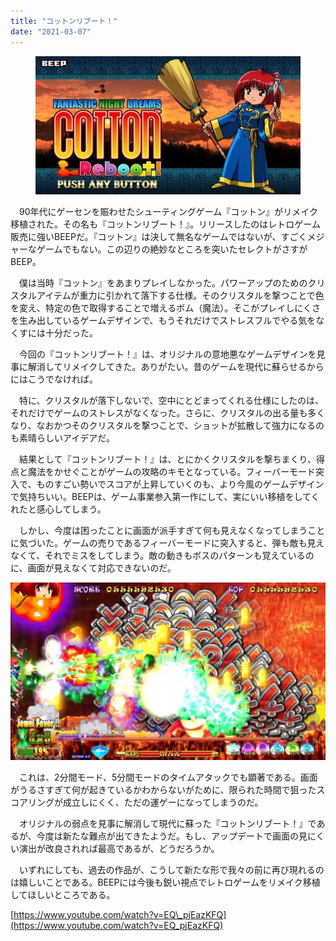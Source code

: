 ```yaml
---
title: "コットンリブート！"
date: "2021-03-07"
---
```


<figure>

![](assets/nf153848617ad_88ec673bad44b2f78b75056a8d9b66a7.jpg)

</figure>

　90年代にゲーセンを賑わせたシューティングゲーム『コットン』がリメイク移植された。その名も『コットンリブート！』。リリースしたのはレトロゲーム販売に強いBEEPだ。『コットン』は決して無名なゲームではないが、すごくメジャーなゲームでもない。この辺りの絶妙なところを突いたセレクトがさすがBEEP。

　僕は当時『コットン』をあまりプレイしなかった。パワーアップのためのクリスタルアイテムが重力に引かれて落下する仕様。そのクリスタルを撃つことで色を変え、特定の色で取得することで増えるボム（魔法）。そこがプレイしにくさを生み出しているゲームデザインで、もうそれだけでストレスフルでやる気をなくすには十分だった。

　今回の『コットンリブート！』は、オリジナルの意地悪なゲームデザインを見事に解消してリメイクしてきた。ありがたい。昔のゲームを現代に蘇らせるからにはこうでなければ。

　特に、クリスタルが落下しないで、空中にとどまってくれる仕様にしたのは、それだけでゲームのストレスがなくなった。さらに、クリスタルの出る量も多くなり、なおかつそのクリスタルを撃つことで、ショットが拡散して強力になるのも素晴らしいアイデアだ。

　結果として『コットンリブート！』は、とにかくクリスタルを撃ちまくり、得点と魔法をかせぐことがゲームの攻略のキモとなっている。フィーバーモード突入で、ものすごい勢いでスコアが上昇していくのも、より今風のゲームデザインで気持ちいい。BEEPは、ゲーム事業参入第一作にして、実にいい移植をしてくれたと感心してしまう。

　しかし、今度は困ったことに画面が派手すぎて何も見えなくなってしまうことに気づいた。ゲームの売りであるフィーバーモードに突入すると、弾も敵も見えなくて、それでミスをしてしまう。敵の動きもボスのパターンも覚えているのに、画面が見えなくて対応できないのだ。

![画像1](assets/nf153848617ad_picture_pc_6dfec918617dd979f85c207c38499017.jpg)

　これは、2分間モード、5分間モードのタイムアタックでも顕著である。画面がうるさすぎて何が起きているかわからないがために、限られた時間で狙ったスコアリングが成立しにくく、ただの運ゲーになってしまうのだ。

　オリジナルの弱点を見事に解消して現代に蘇った『コットンリブート！』であるが、今度は新たな難点が出てきたようだ。もし、アップデートで画面の見にくい演出が改良されれば最高であるが、どうだろうか。

　いずれにしても、過去の作品が、こうして新たな形で我々の前に再び現れるのは嬉しいことである。BEEPには今後も鋭い視点でレトロゲームをリメイク移植してほしいところである。

[https://www.youtube.com/watch?v=EQ\_pjEazKFQ](https://www.youtube.com/watch?v=EQ_pjEazKFQ)
